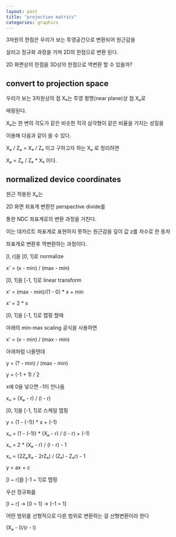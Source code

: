 ```yaml
---
layout: post
title: "projection matrics"
categories: graphics
---
```


3차원의 한점은 우리가 보는 투영공간으로 변환되어 원근감을

살리고 정규화 과정을 거쳐 2D의 한점으로 변환 된다. 

2D 화면상의 한점을 3D상의 한점으로 역변환 할 수 있을까?

## convert to projection space

우리가 보는 3차원상의 점 Xₑ는 투영 평명(near plane)상 점 Xₚ로 

매핑된다.

Xₚ는 한 변의 각도가 같은 비슷한 직각 삼각형이 같은 비율을 가지는 성질을 

이용해 다음과 같이 쓸 수 있다.

Xₚ / Zₚ = Xₑ / Zₑ 이고 구하고자 하는 Xₚ 로 정리하면

Xₚ = Zₚ / Zₑ * Xₑ 이다.


## normalized device coordinates

원근 적용된 Xₚ는 

2D 화면 좌표계 변환전 perspective divide를 

통한 NDC 좌표계로의 변환 과정을 거친다.

이는 데카르트 좌표계로 표현하지 못하는 원근감을 깊이 값 z를 차수로 한 동차 

좌표계로 변환후 역변환하는 과정이다.











[​l, r]을 [0, 1]로 normalize

x' = (x - min) / (max - min)

[0, 1]을 [-1, 1]로 linear transform

x' = (max - min)/(1 - 0) * x + min

x' = 2 * x




[0, 1]을 [-1, 1]로 맵핑 할때 

아래의 min-max scaling 공식을 사용하면

x' = (x - min) / (max - min)

아래처럼 나올텐데

y = (? - min) / (max - min)

y = (-1 + 1) / 2


x에 0을 넣으면 -1이 안나옴




xₙ = (Xₚ - r) / (l - r)

[0, 1]을 [-1, 1]로 스케일 맵핑



y = (1 - (-1)) * x + (-1)

xₙ = (1 - (-1)) * (Xₚ - r) / (l - r) + (-1)

xₙ = 2 * (Xₚ - r) / (l - r) - 1

xₙ = (2ZₚXₑ - 2rZₑ) / (Zₑl - Zₑr) - 1




y = ax + c

[l ~ r]을 [-1 ~ 1]로 맵핑


우선 정규화를 


[l ~ r] -> [0 ~ 1] -> [-1 ~ 1]


어떤 범위를 선형적으로 다른 범위로 변환하는 걸 선형변환이라 한다

(Xₚ - l)/(r - l)




